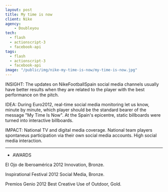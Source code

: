 ```yaml
---
layout: post
title: My time is now
client: Nike
agency:
    - Doubleyou
tech:
  - flash
  - actionscript-3
  - facebook-api
tags:
  - flash
  - actionscript-3
  - facebook-api
image: "/public/img/nike-my-time-is-now/my-time-is-now.jpg"
---
```



INSIGHT:
The updates on NikeFootballSpain social media channels usually have better results when they are related to the player with the best performance on the pitch.

IDEA:
During Euro2012, real-time social media monitoring let us know, minute by minute, which player should be the standard bearer of the message "My Time Is Now".
At the Spain's epicentre, static billboards were turned into interactive billboards.

IMPACT:
National TV and digital media coverage.
National team players spontaneus participation via their own social media accounts.
High social media interaction.

_________________________________

- AWARDS

El Ojo de Iberoamérica 2012
Innovation, Bronze.

Inspirational Festival 2012
Social Media, Bronze.

Premios Genio 2012
Best Creative Use of Outdoor, Gold.

